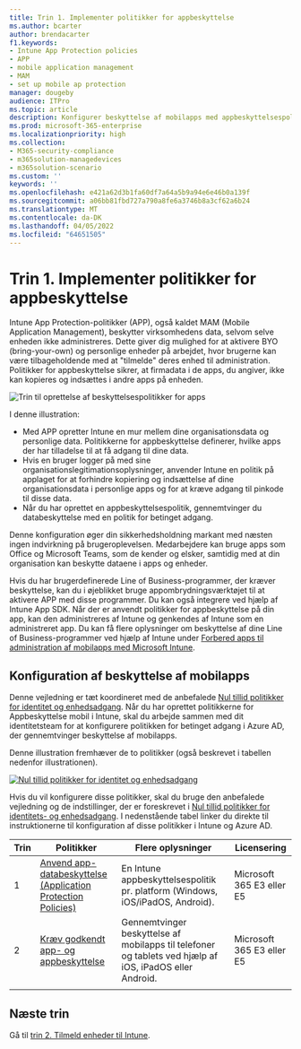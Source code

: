 ```yaml
---
title: Trin 1. Implementer politikker for appbeskyttelse
ms.author: bcarter
author: brendacarter
f1.keywords:
- Intune App Protection policies
- APP
- mobile application management
- MAM
- set up mobile ap protection
manager: dougeby
audience: ITPro
ms.topic: article
description: Konfigurer beskyttelse af mobilapps med appbeskyttelsespolitikker (APP) for at forhindre, at angivne virksomhedsdata kopieres og indsættes i andre apps.
ms.prod: microsoft-365-enterprise
ms.localizationpriority: high
ms.collection:
- M365-security-compliance
- m365solution-managedevices
- m365solution-scenario
ms.custom: ''
keywords: ''
ms.openlocfilehash: e421a62d3b1fa60df7a64a5b9a94e6e46b0a139f
ms.sourcegitcommit: a06bb81fbd727a790a8fe6a3746b8a3cf62a6b24
ms.translationtype: MT
ms.contentlocale: da-DK
ms.lasthandoff: 04/05/2022
ms.locfileid: "64651505"
---
```

# <a name="step-1-implement-app-protection-policies"></a>Trin 1. Implementer politikker for appbeskyttelse

Intune App Protection-politikker (APP), også kaldet MAM (Mobile Application Management), beskytter virksomhedens data, selvom selve enheden ikke administreres. Dette giver dig mulighed for at aktivere BYO (bring-your-own) og personlige enheder på arbejdet, hvor brugerne kan være tilbageholdende med at "tilmelde" deres enhed til administration. Politikker for appbeskyttelse sikrer, at firmadata i de apps, du angiver, ikke kan kopieres og indsættes i andre apps på enheden.

![Trin til oprettelse af beskyttelsespolitikker for apps](../media/devices/intune-app-steps.png#lightbox)

I denne illustration:
- Med APP opretter Intune en mur mellem dine organisationsdata og personlige data. Politikkerne for appbeskyttelse definerer, hvilke apps der har tilladelse til at få adgang til dine data.
- Hvis en bruger logger på med sine organisationslegitimationsoplysninger, anvender Intune en politik på applaget for at forhindre kopiering og indsættelse af dine organisationsdata i personlige apps og for at kræve adgang til pinkode til disse data.
- Når du har oprettet en appbeskyttelsespolitik, gennemtvinger du databeskyttelse med en politik for betinget adgang. 

Denne konfiguration øger din sikkerhedsholdning markant med næsten ingen indvirkning på brugeroplevelsen.  Medarbejdere kan bruge apps som Office og Microsoft Teams, som de kender og elsker, samtidig med at din organisation kan beskytte dataene i apps og enheder.

Hvis du har brugerdefinerede Line of Business-programmer, der kræver beskyttelse, kan du i øjeblikket bruge appombrydningsværktøjet til at aktivere APP med disse programmer. Du kan også integrere ved hjælp af Intune App SDK. Når der er anvendt politikker for appbeskyttelse på din app, kan den administreres af Intune og genkendes af Intune som en administreret app. Du kan få flere oplysninger om beskyttelse af dine Line of Business-programmer ved hjælp af Intune under [Forbered apps til administration af mobilapps med Microsoft Intune](/mem/intune/developer/apps-prepare-mobile-application-management).

## <a name="configuring-mobile-app-protection"></a>Konfiguration af beskyttelse af mobilapps

Denne vejledning er tæt koordineret med de anbefalede [Nul tillid politikker for identitet og enhedsadgang](../security/office-365-security/microsoft-365-policies-configurations.md). Når du har oprettet politikkerne for Appbeskyttelse mobil i Intune, skal du arbejde sammen med dit identitetsteam for at konfigurere politikken for betinget adgang i Azure AD, der gennemtvinger beskyttelse af mobilapps. 

Denne illustration fremhæver de to politikker (også beskrevet i tabellen nedenfor illustrationen).

[![Nul tillid politikker for identitet og enhedsadgang](../media/devices/identity-device-starting-point.png#lightbox)](https://github.com/MicrosoftDocs/microsoft-365-docs/raw/public/microsoft-365/media/devices/identity-device-starting-point.png)

Hvis du vil konfigurere disse politikker, skal du bruge den anbefalede vejledning og de indstillinger, der er foreskrevet i [Nul tillid politikker for identitets- og enhedsadgang](../security/office-365-security/microsoft-365-policies-configurations.md). I nedenstående tabel linker du direkte til instruktionerne til konfiguration af disse politikker i Intune og Azure AD.


|Trin  |Politikker  |Flere oplysninger  |Licensering  |
|---------|---------|---------|---------|
|1   |  [Anvend app-databeskyttelse (Application Protection Policies)](../security/office-365-security/identity-access-policies.md#apply-app-data-protection-policies)       | En Intune appbeskyttelsespolitik pr. platform (Windows, iOS/iPadOS, Android).        | Microsoft 365 E3 eller E5        |
|2     | [Kræv godkendt app- og appbeskyttelse ](../security/office-365-security/identity-access-policies.md#require-approved-apps-and-app-protection)       |  Gennemtvinger beskyttelse af mobilapps til telefoner og tablets ved hjælp af iOS, iPadOS eller Android.   |  Microsoft 365 E3 eller E5       |
| | | | |

## <a name="next-steps"></a>Næste trin

Gå til [trin 2. Tilmeld enheder til Intune](manage-devices-with-intune-enroll.md). 